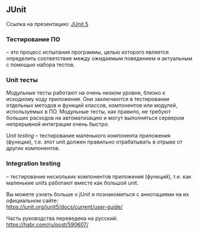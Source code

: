 
## JUnit
Ссылка на презентацию: [JUnit 5](https://github.com/ait-tr/cohort22/blob/main/basic_programming/lesson_41/jUnit_5.pdf)


### Тестирование ПО

– это процесс испытания программы, целью которого является  определить  соответствие  между ожидаемым  поведением  и  актуальным  с  помощью набора тестов.

### Unit тесты
Модульные тесты работают на очень низком уровне, близко к
исходному коду приложения. Они заключаются в
тестировании отдельных методов и функций классов,
компонентов или модулей, используемых в ПО. Модульные
тесты, как правило, не требуют больших расходов на
автоматизацию и могут выполняться сервером непрерывной
интеграции очень быстро.

*Unit testing* – тестирование маленького компонента приложения
(функции), т.е. этот unit должен правильно
отрабатывать в отрыве от других компонентов.

### Integration testing
– тестирование нескольких компонентов приложения
(функций), т.е. как маленькие units работают вместе
как большой unit.

Вы можете узнать больше о jUnit и познакомиться с
аннотациями на их официальном сайте:  
https://junit.org/junit5/docs/current/user-guide/
  
Часть руководства переведена на русский:
https://habr.com/ru/post/590607/

